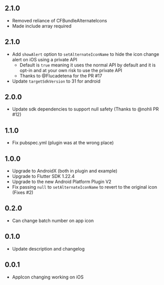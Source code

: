 ## 2.1.0

* Removed reliance of CFBundleAlternateIcons
* Made include array required

## 2.1.0

* Add `showAlert` option to `setAlternateIconName` to hide the icon change alert on iOS using a private API
  * Default is `true` meaning it uses the normal API by default and it is opt-in and at your own risk to use the private API
  * Thanks to @Flucadetena for the PR #17
* Update `targetSdkVersion` to 31 for android

## 2.0.0

* Update sdk dependencies to support null safety (Thanks to @nohli PR #12)

## 1.1.0

* Fix pubspec.yml (plugin was at the wrong place)

## 1.0.0

* Upgrade to AndroidX (both in plugin and example)
* Upgrade to Flutter SDK 1.22.4
* Upgrade to the new Android Platform Plugin V2
* Fix passing `null` to `setAlternateIconName` to revert to the original icon (Fixes #2) 

## 0.2.0

* Can change batch number on app icon 

## 0.1.0

* Update description and changelog

## 0.0.1

* AppIcon changing working on iOS
